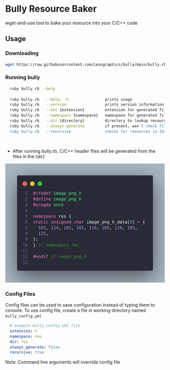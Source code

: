 # Bully Resource Baker

wget-and-use tool to bake your resource into your C/C++ code

## Usage
### Downloading
```sh
wget https://raw.githubusercontent.com/Lexographics/bully/main/bully.rb
```

### Running bully
```sh
  ruby bully.rb --help

  ruby bully.rb   --help, -h                prints usage
  ruby bully.rb   --version                 prints version information
  ruby bully.rb   --ext {extension}         extension for generated files (default: h)
  ruby bully.rb   --namespace {namespace}   namespace for generated files (default: )
  ruby bully.rb   --dir {directory}         directory to lookup resources (default: ./)
  ruby bully.rb   --always-generate         if present, won't check file modification dates
  ruby bully.rb   --recursive               checks for resources in {dir} recursively
```
<br>

- After running bully.rb, C/C++ header files will be generated from the files in the {dir}

<img src="res/code.png"/>

### Config Files
Config files can be used to save configuration instead of typing them to console.
To use config file, create a file in working directory named `bully_config.yml`
```yml
  # example bully_config.yml file
  extension: h
  namespace: res
  dir: res
  always_generate: false
  recursive: true
```
Note: Command line arguments will override config file